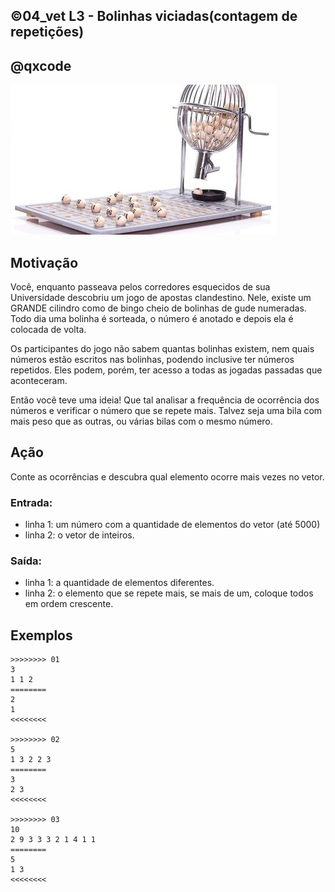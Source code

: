 ## ©04_vet L3 - Bolinhas viciadas(contagem de repetições)
## @qxcode

![](__capa.jpg)

## Motivação

Você, enquanto passeava pelos corredores esquecidos de sua Universidade descobriu um jogo de apostas clandestino. 
Nele, existe um GRANDE cilindro como de bingo cheio de bolinhas de gude numeradas. 
Todo dia uma bolinha é sorteada, o número é anotado e depois ela é colocada de volta.

Os participantes do jogo não sabem quantas bolinhas existem, nem quais números estão escritos nas bolinhas, podendo inclusive ter números repetidos. 
Eles podem, porém, ter acesso a todas as jogadas passadas que aconteceram.

Então você teve uma ideia! Que tal analisar a frequência de ocorrência dos números e verificar o número que se repete mais. Talvez seja uma bila com mais peso que as outras, ou várias bilas com o mesmo número.

## Ação

Conte as ocorrências e descubra qual elemento ocorre mais vezes no vetor.

### Entrada:
* linha 1: um número com a quantidade de elementos do vetor (até 5000)
* linha 2: o vetor de inteiros.

### Saída:
* linha 1: a quantidade de elementos diferentes.
* linha 2: o elemento que se repete mais, se mais de um, coloque todos em ordem
crescente.

## Exemplos

```
>>>>>>>> 01
3 
1 1 2
========
2
1
<<<<<<<<

>>>>>>>> 02
5
1 3 2 2 3
========
3
2 3
<<<<<<<<

>>>>>>>> 03
10
2 9 3 3 3 2 1 4 1 1
========
5
1 3
<<<<<<<<
```

